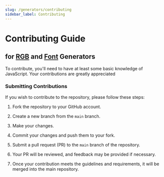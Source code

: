 ```yaml
---
slug: /generators/contributing
sidebar_label: Contributing
---
```

# Contributing Guide 
## for [RGB](./RGBgenerator/AboutTheProject.md) and [Font](./FontGenerator/AboutTheProject.md) Generators
To contribute, you'll need to have at least some basic knowledge of JavaScript. Your contributions are greatly appreciated

### Submitting Contributions

If you wish to contribute to the repository, please follow these steps:

1. Fork the repository to your GitHub account.

2. Create a new branch from the `main` branch.

3. Make your changes.

4. Commit your changes and push them to your fork.

5. Submit a pull request (PR) to the `main` branch of the repository.
   
6. Your PR will be reviewed, and feedback may be provided if necessary.

7. Once your contribution meets the guidelines and requirements, it will be merged into the main repository.
